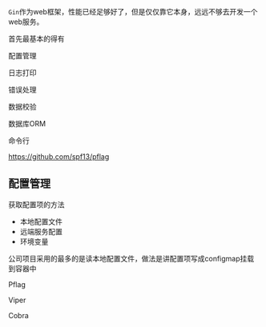 `Gin`作为web框架，性能已经足够好了，但是仅仅靠它本身，远远不够去开发一个web服务。

首先最基本的得有

配置管理

日志打印

错误处理

数据校验

数据库ORM



命令行

https://github.com/spf13/pflag





## 配置管理

获取配置项的方法

- 本地配置文件
- 远端服务配置
- 环境变量

公司项目采用的最多的是读本地配置文件，做法是讲配置项写成configmap挂载到容器中





Pflag



Viper

Cobra

